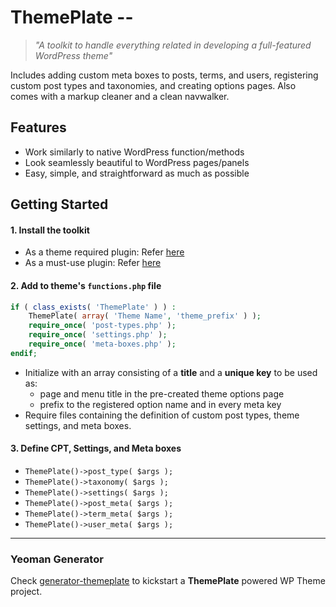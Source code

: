 # ThemePlate --
> *"A toolkit to handle everything related in developing a full-featured WordPress theme"*

Includes adding custom meta boxes to posts, terms, and users, registering custom post types and taxonomies, and creating options pages. Also comes with a markup cleaner and a clean navwalker.

## Features
- Work similarly to native WordPress function/methods
- Look seamlessly beautiful to WordPress pages/panels
- Easy, simple, and straightforward as much as possible

## Getting Started
#### 1. Install the toolkit
- As a theme required plugin: Refer [here](http://tgmpluginactivation.com/installation/)
- As a must-use plugin: Refer [here](https://codex.wordpress.org/Must_Use_Plugins)

#### 2. Add to theme's `functions.php` file
```php
if ( class_exists( 'ThemePlate' ) ) :
	ThemePlate( array( 'Theme Name', 'theme_prefix' ) );
	require_once( 'post-types.php' );
	require_once( 'settings.php' );
	require_once( 'meta-boxes.php' );
endif;
```
- Initialize with an array consisting of a **title** and a **unique key** to be used as:
	- page and menu title in the pre-created theme options page
	- prefix to the registered option name and in every meta key
- Require files containing the definition of custom post types, theme settings, and meta boxes.

#### 3. Define CPT, Settings, and Meta boxes
- `ThemePlate()->post_type( $args );`
- `ThemePlate()->taxonomy( $args );`
- `ThemePlate()->settings( $args );`
- `ThemePlate()->post_meta( $args );`
- `ThemePlate()->term_meta( $args );`
- `ThemePlate()->user_meta( $args );`

---
### Yeoman Generator
Check [generator-themeplate](https://www.npmjs.com/package/generator-themeplate) to kickstart a **ThemePlate** powered WP Theme project.
